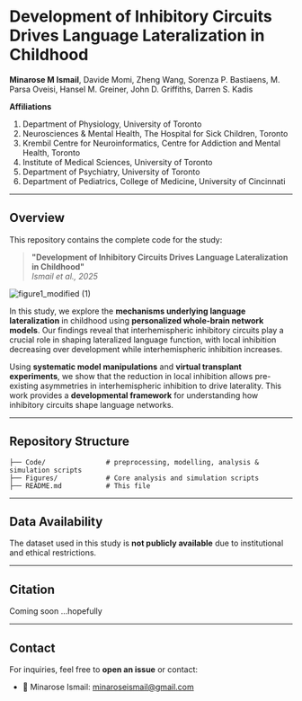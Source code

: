 # **Development of Inhibitory Circuits Drives Language Lateralization in Childhood**  
**Minarose M Ismail**, Davide Momi, Zheng Wang, Sorenza P. Bastiaens, M. Parsa Oveisi, Hansel M. Greiner, John D. Griffiths, Darren S. Kadis

**Affiliations**  
1. Department of Physiology, University of Toronto  
2. Neurosciences & Mental Health, The Hospital for Sick Children, Toronto  
3. Krembil Centre for Neuroinformatics, Centre for Addiction and Mental Health, Toronto  
4. Institute of Medical Sciences, University of Toronto  
5. Department of Psychiatry, University of Toronto  
6. Department of Pediatrics, College of Medicine, University of Cincinnati  
 
---

## **Overview**  
This repository contains the complete code for the study:  

> **"Development of Inhibitory Circuits Drives Language Lateralization in Childhood"**  
> *Ismail et al., 2025*

![figure1_modified (1)](https://github.com/user-attachments/assets/c0a3da7c-89ad-4dee-8a9c-3988d4545b3b)

In this study, we explore the **mechanisms underlying language lateralization** in childhood using **personalized whole-brain network models**. Our findings reveal that interhemispheric inhibitory circuits play a crucial role in shaping lateralized language function, with local inhibition decreasing over development while interhemispheric inhibition increases.  

Using **systematic model manipulations** and **virtual transplant experiments**, we show that the reduction in local inhibition allows pre-existing asymmetries in interhemispheric inhibition to drive laterality. This work provides a **developmental framework** for understanding how inhibitory circuits shape language networks.

---

## **Repository Structure**  
```
├── Code/               # preprocessing, modelling, analysis & simulation scripts
├── Figures/            # Core analysis and simulation scripts
├── README.md           # This file
```

---

## **Data Availability**  
The dataset used in this study is **not publicly available** due to institutional and ethical restrictions.  

---

## **Citation**  
Coming soon ...hopefully

---

## **Contact**  
For inquiries, feel free to **open an issue** or contact:  
- 📧 Minarose Ismail: [minaroseismail@gmail.com](mailto:minaroseismail@gmail.com) 
